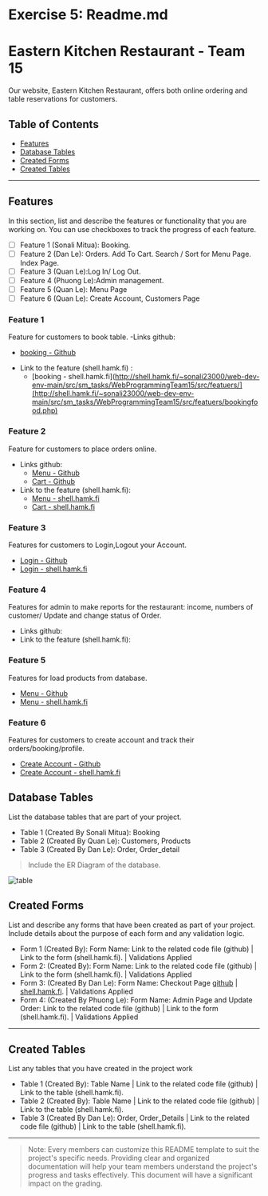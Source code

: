 # Exercise 5: Readme.md

# Eastern Kitchen Restaurant - Team 15

Our website, Eastern Kitchen Restaurant, offers both online ordering and table reservations for customers.

## Table of Contents
- [Features](#features)
- [Database Tables](#database-tables)
- [Created Forms](#created-forms)
- [Created Tables](#created-tables)

---

## Features

In this section, list and describe the features or functionality that you are working on. You can use checkboxes to track the progress of each feature.

- [ ] Feature 1 (Sonali Mitua): Booking. 
- [ ] Feature 2 (Dan Le): Orders. Add To Cart. Search / Sort for Menu Page. Index Page.
- [ ] Feature 3 (Quan Le):Log In/ Log Out.
- [ ] Feature 4 (Phuong Le):Admin management.
- [ ] Feature 5 (Quan Le): Menu Page
- [ ] Feature 6 (Quan Le): Create Account, Customers Page

### Feature 1

Feature for customers to book table.
-Links github:
+ [booking - Github](https://github.com/o0akin0o/WebProgrammingTeam15/blob/sonali/src/featuers/bookingfood.php)
- Link to the feature (shell.hamk.fi) :
    + [booking - shell.hamk.fi](http://shell.hamk.fi/~sonali23000/web-dev-env-main/src/sm_tasks/WebProgrammingTeam15/src/featuers/](http://shell.hamk.fi/~sonali23000/web-dev-env-main/src/sm_tasks/WebProgrammingTeam15/src/featuers/bookingfood.php)

### Feature 2

Feature for customers to place orders online. 
- Links github:
  + [Menu - Github](https://github.com/o0akin0o/WebProgrammingTeam15/blob/main/src/pages/menu.php)
  + [Cart - Github](https://github.com/o0akin0o/WebProgrammingTeam15/blob/main/src/pages/cart.php)
- Link to the feature (shell.hamk.fi):
  + [Menu - shell.hamk.fi](http://shell.hamk.fi/~bbcap23_15/src/pages/menu.php)
  + [Cart - shell.hamk.fi](http://shell.hamk.fi/~bbcap23_15/src/pages/cart.php)

### Feature 3

Features for customers to Login,Logout your Account. 
- [Login - Github](https://github.com/o0akin0o/WebProgrammingTeam15/blob/main/src/pages/login.php)
- [Login - shell.hamk.fi](http://shell.hamk.fi/~bbcap23_15/src/pages/login.php)

### Feature 4

Features for admin to make reports for the restaurant: income, numbers of customer/ Update and change status of Order.
- Links github:
- Link to the feature (shell.hamk.fi):
### Feature 5

Features for load products from database. 
- [Menu - Github](https://github.com/o0akin0o/WebProgrammingTeam15/blob/main/src/pages/menu.php)
- [Menu - shell.hamk.fi](http://shell.hamk.fi/~bbcap23_15/src/pages/menu.php)
### Feature 6

Features for customers to create account and track their orders/booking/profile. 
- [Create Account - Github](https://github.com/o0akin0o/WebProgrammingTeam15/blob/main/src/pages/create_account.php)
- [Create Account - shell.hamk.fi](http://shell.hamk.fi/~bbcap23_15/src/pages/create_account.php)

## Database Tables

List the database tables that are part of your project. 

- Table 1 (Created By Sonali Mitua): Booking
- Table 2 (Created By Quan Le): Customers, Products
- Table 3 (Created By Dan Le): Order, Order_detail
> Include the ER Diagram of the database. 

![table](https://github.com/o0akin0o/WebProgrammingTeam15/assets/7956848/90eebd1b-2e85-4ee3-a660-1c3ababb2f83)


## Created Forms

List and describe any forms that have been created as part of your project. Include details about the purpose of each form and any validation logic.

- Form 1 (Created By): Form Name: Link to the related code file (github) | Link to the form (shell.hamk.fi). | Validations Applied
- Form 2: (Created By): Form Name: Link to the related code file (github) | Link to the form (shell.hamk.fi).  | Validations Applied
- Form 3: (Created By Dan Le): Form Name: Checkout Page [github](https://github.com/o0akin0o/WebProgrammingTeam15/blob/main/src/pages/cart.php)
 | [shell.hamk.fi](http://shell.hamk.fi/~bbcap23_15/src/pages/cart.php).  | Validations Applied
- Form 4: (Created By Phuong Le):  Form Name: Admin Page and Update Order: Link to the related code file (github) | Link to the form (shell.hamk.fi).  | Validations Applied

---

## Created Tables

List any tables that you have created in the project work

- Table 1 (Created By): Table Name | Link to the related code file (github) | Link to the table (shell.hamk.fi).
- Table 2 (Created By): Table Name | Link to the related code file (github) | Link to the table (shell.hamk.fi).
- Table 3 (Created By Dan Le): Order, Order_Details | Link to the related code file (github) | Link to the table (shell.hamk.fi).

---



>Note: Every members can customize this README template to suit the project's specific needs. Providing clear and organized documentation will help your team members understand the project's progress and tasks effectively. This document will have a significant impact on the grading. 
